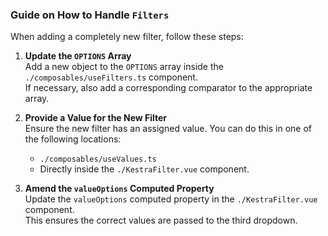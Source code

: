 ### Guide on How to Handle `Filters`

When adding a completely new filter, follow these steps:

1. **Update the `OPTIONS` Array**  
   Add a new object to the `OPTIONS` array inside the `./composables/useFilters.ts` component.  
   If necessary, also add a corresponding comparator to the appropriate array.

2. **Provide a Value for the New Filter**  
   Ensure the new filter has an assigned value. You can do this in one of the following locations:  
   - `./composables/useValues.ts`  
   - Directly inside the `./KestraFilter.vue` component.

3. **Amend the `valueOptions` Computed Property**  
   Update the `valueOptions` computed property in the `./KestraFilter.vue` component.  
   This ensures the correct values are passed to the third dropdown.
